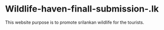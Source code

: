 # Wildlife-haven-finall-submission-.lk
This website purpose is to promote srilankan wildlife for the tourists.
